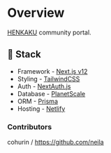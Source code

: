 # Overview
[HENKAKU](https://community.henkaku.org) community portal.

## 🥞 Stack

- Framework - [Next.js v12](https://nextjs.org)
- Styling - [TailwindCSS](https://tailwindcss.com)
- Auth - [NextAuth.js](https://next-auth.js.org/)
- Database - [PlanetScale](https://planetscale.com)
- ORM - [Prisma](https://prisma.io)
- Hosting - [Netlify](https://netlify.com)

### Contributors
cohurin / https://github.com/neila